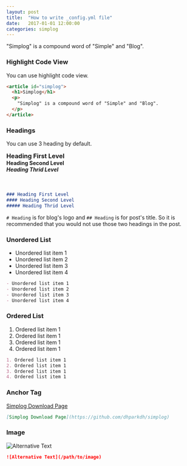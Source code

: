 ```yaml
---
layout: post
title:  "How to write _config.yml file"
date:   2017-01-01 12:00:00
categories: simplog
---
```



"Simplog" is a compound word of "Simple" and "Blog".


### Highlight Code View

You can use highlight code view.

```html
<article id="simplog">
  <h1>Simplog</h1>
  <p>
    "Simplog" is a compound word of "Simple" and "Blog".
  </p>
</article>
```


### Headings

You can use 3 heading by default.

<h3 style="margin: 0;">Heading First Level</h3>
<h4 style="margin: 0;">Heading Second Level</h4>
<h5 style="margin: 0 0 50px;">Heading Thrid Level</h5>

```markdown
### Heading First Level
#### Heading Second Level
##### Heading Thrid Level
```

`# Heading` is for blog's logo and `## Heading` is for post's title.
So it is recommended that you would not use those two headings in the post.


### Unordered List

- Unordered list item 1
- Unordered list item 2
- Unordered list item 3
- Unordered list item 4

```markdown
- Unordered list item 1
- Unordered list item 2
- Unordered list item 3
- Unordered list item 4
```


### Ordered List

1. Ordered list item 1
2. Ordered list item 1
3. Ordered list item 1
4. Ordered list item 1

```markdown
1. Ordered list item 1
2. Ordered list item 1
3. Ordered list item 1
4. Ordered list item 1
```


### Anchor Tag

[Simplog Download Page](https://github.com/dhparkdh/simplog)

```markdown
[Simplog Download Page](https://github.com/dhparkdh/simplog)
```


### Image

![Alternative Text](https://github.com/dhparkdh/dhparkdh.github.io/blob/master/assets/img/screenshot.png?raw=true)

```markdown
![Alternative Text](/path/to/image)
```
